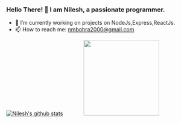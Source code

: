 ### Hello There! 👋 I am Nilesh, a passionate programmer.
- 🌱 I’m currently working on projects on NodeJs,Express,ReactJs.
- 📫 How to reach me: nmbohra2000@gmail.com

[![Nilesh's github stats](https://github-readme-stats.vercel.app/api?username=Nike2000&show_icons=true&theme=radical)](https://github.com/anuraghazra/github-readme-stats)  &nbsp;&nbsp;&nbsp;&nbsp;&nbsp;&nbsp;&nbsp;&nbsp;&nbsp;&nbsp;&nbsp;&nbsp;  <img src="https://i2.wp.com/allhtaccess.info/wp-content/uploads/2018/03/programming.gif?fit=1281%2C716&ssl=1" data-canonical-src="https://gyazo.com/eb5c5741b6a9a16c692170a41a49c858.png" width="200" height="200" />
